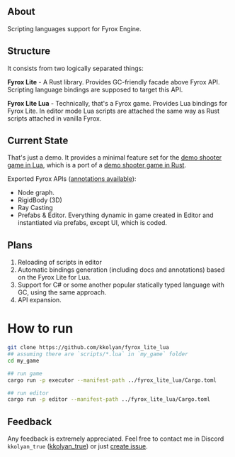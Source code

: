 ## About
Scripting languages support for Fyrox Engine.

## Structure
It consists from two logically separated things:

**Fyrox Lite** - A Rust library. Provides GC-friendly facade above Fyrox API. Scripting language
bindings are supposed to target this API.

**Fyrox Lite Lua** - Technically, that's a Fyrox game. Provides Lua bindings for Fyrox Lite. 
In editor mode Lua scripts are attached the same way as Rust scripts attached in vanilla Fyrox.

## Current State
That's just a demo. It provides a minimal feature set for the [demo shooter game in Lua](https://github.com/kkolyan/fyrox_guards_lua), which is a port of a [demo shooter game in Rust](https://github.com/kkolyan/fyrox_guards).

Exported Fyrox APIs ([annotations available](https://github.com/kkolyan/fyrox_lite_lua/blob/main/fyrox-lite.lua)):
* Node graph.
* RigidBody (3D)
* Ray Casting
* Prefabs & Editor. Everything dynamic in game created in Editor and instantiated via prefabs, except UI, which is coded.

## Plans
1. Reloading of scripts in editor
2. Automatic bindings generation (including docs and annotations) based on the Fyrox Lite for Lua.
3. Support for C# or some another popular statically typed language with GC, using the same approach.
4. API expansion.

# How to run
```sh
git clone https://github.com/kkolyan/fyrox_lite_lua
## assuming there are `scripts/*.lua` in `my_game` folder
cd my_game

## run game
cargo run -p executor --manifest-path ../fyrox_lite_lua/Cargo.toml

## run editor
cargo run -p editor --manifest-path ../fyrox_lite_lua/Cargo.toml
```

## Feedback
Any feedback is extremely appreciated.
Feel free to contact me in Discord `kkolyan_true` ([kkolyan_true](https://discord.com/users/333644000302989314)) or just [create issue](https://github.com/kkolyan/fyrox_lite_lua/issues/new).
